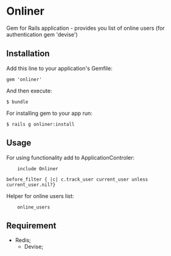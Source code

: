 # Onliner


Gem for Rails application - provides you list of online users (for authentication gem 'devise')

## Installation

Add this line to your application's Gemfile:

    gem 'onliner'

And then execute:

    $ bundle

For installing gem to your app run:

    $ rails g onliner:install 

## Usage

For using functionality add to ApplicationControler:

		include Onliner
  	
  	before_filter { |c| c.track_user current_user unless current_user.nil?} 

Helper for online users list:

 		online_users

## Requirement

  * Redis;
	* Devise;